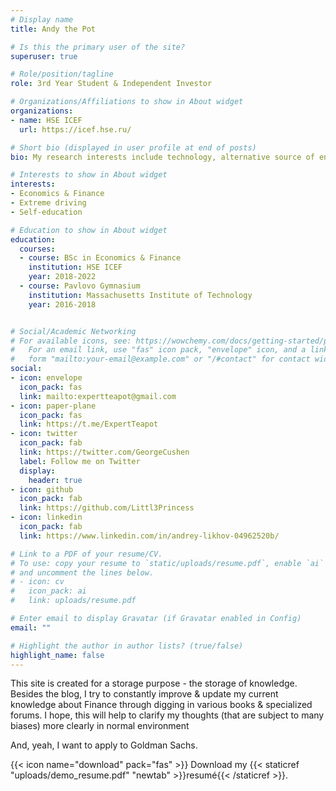 ```yaml
---
# Display name
title: Andy the Pot

# Is this the primary user of the site?
superuser: true

# Role/position/tagline
role: 3rd Year Student & Independent Investor

# Organizations/Affiliations to show in About widget
organizations:
- name: HSE ICEF
  url: https://icef.hse.ru/

# Short bio (displayed in user profile at end of posts)
bio: My research interests include technology, alternative source of energy & local trends

# Interests to show in About widget
interests:
- Economics & Finance
- Extreme driving
- Self-education

# Education to show in About widget
education:
  courses:
  - course: BSc in Economics & Finance
    institution: HSE ICEF
    year: 2018-2022
  - course: Pavlovo Gymnasium
    institution: Massachusetts Institute of Technology
    year: 2016-2018


# Social/Academic Networking
# For available icons, see: https://wowchemy.com/docs/getting-started/page-builder/#icons
#   For an email link, use "fas" icon pack, "envelope" icon, and a link in the
#   form "mailto:your-email@example.com" or "/#contact" for contact widget.
social:
- icon: envelope
  icon_pack: fas
  link: mailto:expertteapot@gmail.com
- icon: paper-plane
  icon_pack: fas
  link: https://t.me/ExpertTeapot
- icon: twitter
  icon_pack: fab
  link: https://twitter.com/GeorgeCushen
  label: Follow me on Twitter
  display:
    header: true
- icon: github
  icon_pack: fab
  link: https://github.com/Littl3Princess
- icon: linkedin
  icon_pack: fab
  link: https://www.linkedin.com/in/andrey-likhov-04962520b/

# Link to a PDF of your resume/CV.
# To use: copy your resume to `static/uploads/resume.pdf`, enable `ai` icons in `params.toml`, 
# and uncomment the lines below.
# - icon: cv
#   icon_pack: ai
#   link: uploads/resume.pdf

# Enter email to display Gravatar (if Gravatar enabled in Config)
email: ""

# Highlight the author in author lists? (true/false)
highlight_name: false
---
```



This site is created for a storage purpose - the storage of knowledge. Besides the blog, I try to constantly improve & update my current knowledge about Finance through digging in various books & specialized forums. I hope, this will help to clarify my thoughts (that are subject to many biases) more clearly in normal environment 

And, yeah, I want to apply to Goldman Sachs.

{{< icon name="download" pack="fas" >}} Download my {{< staticref "uploads/demo_resume.pdf" "newtab" >}}resumé{{< /staticref >}}.

